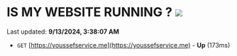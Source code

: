 # IS MY WEBSITE RUNNING ? [![](https://img.shields.io/static/v1?label=Sponsor&message=%E2%9D%A4&logo=GitHub&color=%23fe8e86)](https://github.com/sponsors/Youssef-Lehmam)

Last updated: **9/13/2024, 3:38:07 AM**

- `GET` [https://youssefservice.me](https://youssefservice.me) - **Up** (173ms)
